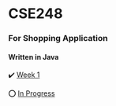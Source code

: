 # CSE248
### For Shopping Application
#### Written in Java

:heavy_check_mark: [Week 1](https://mailsunysuffolk-my.sharepoint.com/:x:/g/personal/kinan69_mail_sunysuffolk_edu/EbafcbND43BBu0JhA6EbYHEBbTPy_qbioiOqoW6S37-GPw?e=uwCDtI)

:o: [In Progress](https://mailsunysuffolk-my.sharepoint.com/:x:/g/personal/kinan69_mail_sunysuffolk_edu/EdNSY8QnzM1Gv2RgGiEft9IBUvhOlAnk2z_UilvxSMwtnA?e=UpFD1P)

